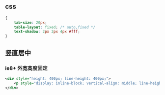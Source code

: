 
## css

```css
{
    tab-size: 20px;
    table-layout: fixed; /* auto,fixed */
    text-shadow: 2px 2px 4px #fff;
}
```


## 竖直居中

### ie8+ 外宽高度固定

```xml
<div style="height: 400px; line-height: 400px;">
    <p style="display: inline-block; vertical-align: middle; line-height: 1.5;">content</p>
</div>
```